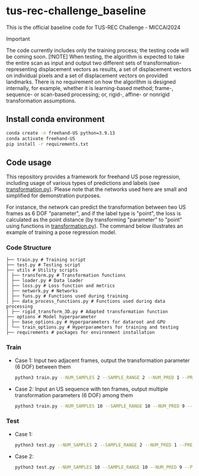 # tus-rec-challenge_baseline
This is the official baseline code for TUS-REC Challenge - MICCAI2024

> [!IMPORTANT]  
> The code currently includes only the training process; the testing code will be coming soon.
> [!NOTE]
>When testing, the algorithm is expected to take the entire scan as input and output two different sets of transformation-representing displacement vectors as results, a set of displacement vectors on individual pixels and a set of displacement vectors on provided landmarks. There is no requirement on how the algorithm is designed internally, for example, whether it is learning-based method; frame-, sequence- or scan-based processing; or, rigid-, affine- or nonrigid transformation assumptions. 

## Install conda environment
``` bash
conda create -n freehand-US python=3.9.13
conda activate freehand-US
pip install -r requirements.txt
``` 
## Code usage
This repository provides a framework for freehand US pose regression, including usage of various types of predictions and labels (see [transformation.py](https://github.com/QiLi111/tus-rec-challenge_baseline/blob/main/utils/transform.py)). Please note that the networks used here are small and simplified for demonstration purposes.

For instance, the network can predict the transformation between two US frames as 6 DOF "parameter", and if the label type is "point", the loss is calculated as the point distance (by transforming "parameter" to "point" using functions in [transformation.py](https://github.com/QiLi111/tus-rec-challenge_baseline/blob/main/utils/transform.py)). The command below illustrates an example of training a pose regression model. 

### Code Structure
```
├── train.py # Training script 
├── test.py # Testing script 
├── utils # Utility scripts 
│ ├── transform.py # Transformation functions
│ ├── loader.py # Data loader
│ ├── loss.py # Loss function and metrics
│ ├── network.py # Networks
│ ├── funs.py # Functions used during training
│ ├── data_process_functions.py # Functions used during data processing
│ ├── rigid_transform_3D.py # Adapted transformation function
├── options # Model hyperparameter 
│ ├── base_options.py # Hyperparameters for dataroot and GPU
│ └── train_options.py # Hyperparameters for training and testing
├── requirements # packages for environment installation
```

### Train
* Case 1: Input two adjacent frames, output the transformation parameter (6 DOF) between them
    ``` bash
    python3 train.py --NUM_SAMPLES 2 --SAMPLE_RANGE 2 --NUM_PRED 1 --PRED_TYPE parameter --LABEL_TYPE point --DATA_PATH Path/To/Dataset --FILENAME_CALIB Path/To/Calibration_matrix
    ``` 
* Case 2: Input an US sequence with ten frames, output multiple transformation parameters (6 DOF) among them
    ``` bash
    python3 train.py --NUM_SAMPLES 10 --SAMPLE_RANGE 10 --NUM_PRED 9 --PRED_TYPE parameter --LABEL_TYPE point --DATA_PATH Path/To/Dataset --FILENAME_CALIB Path/To/Calibration_matrix
    ```

### Test
* Case 1:
    ``` bash
    python3 test.py --NUM_SAMPLES 2 --SAMPLE_RANGE 2 --NUM_PRED 1 --PRED_TYPE parameter --LABEL_TYPE point --DATA_PATH Path/To/Dataset --FILENAME_CALIB Path/To/Calibration_matrix
    ``` 
* Case 2:
    ``` bash
    python3 test.py --NUM_SAMPLES 10 --SAMPLE_RANGE 10 --NUM_PRED 9 --PRED_TYPE parameter --LABEL_TYPE point --DATA_PATH Path/To/Dataset --FILENAME_CALIB Path/To/Calibration_matrix
    ``` 
